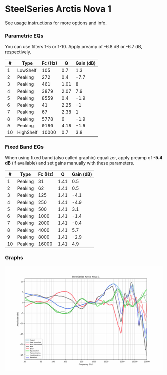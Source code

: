 # SteelSeries Arctis Nova 1
See [usage instructions](https://github.com/jaakkopasanen/AutoEq#usage) for more options and info.

### Parametric EQs
You can use filters 1-5 or 1-10. Apply preamp of -6.8 dB or -6.7 dB, respectively.

|   # | Type      |   Fc (Hz) |    Q |   Gain (dB) |
|-----|-----------|-----------|------|-------------|
|   1 | LowShelf  |       105 | 0.7  |         1.3 |
|   2 | Peaking   |       272 | 0.4  |        -7.7 |
|   3 | Peaking   |       461 | 1.01 |         8   |
|   4 | Peaking   |      3879 | 2.07 |         7.9 |
|   5 | Peaking   |      8559 | 0.4  |        -1.9 |
|   6 | Peaking   |        41 | 2.25 |        -1   |
|   7 | Peaking   |        67 | 2.38 |         1   |
|   8 | Peaking   |      5778 | 6    |        -1.9 |
|   9 | Peaking   |      9186 | 4.18 |        -1.9 |
|  10 | HighShelf |     10000 | 0.7  |         3.8 |

### Fixed Band EQs
When using fixed band (also called graphic) equalizer, apply preamp of **-5.4 dB** (if available) and set gains manually with these parameters.

|   # | Type    |   Fc (Hz) |    Q |   Gain (dB) |
|-----|---------|-----------|------|-------------|
|   1 | Peaking |        31 | 1.41 |         0.5 |
|   2 | Peaking |        62 | 1.41 |         0.5 |
|   3 | Peaking |       125 | 1.41 |        -4.1 |
|   4 | Peaking |       250 | 1.41 |        -4.9 |
|   5 | Peaking |       500 | 1.41 |         3.1 |
|   6 | Peaking |      1000 | 1.41 |        -1.4 |
|   7 | Peaking |      2000 | 1.41 |        -0.4 |
|   8 | Peaking |      4000 | 1.41 |         5.7 |
|   9 | Peaking |      8000 | 1.41 |        -2.9 |
|  10 | Peaking |     16000 | 1.41 |         4.9 |

### Graphs
![](./SteelSeries%20Arctis%20Nova%201.png)
